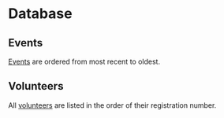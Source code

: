 # Database

## Events

[Events](events) are ordered from most recent to oldest.

## Volunteers

All [volunteers](volunteers.csv) are listed in the order of their registration number.
